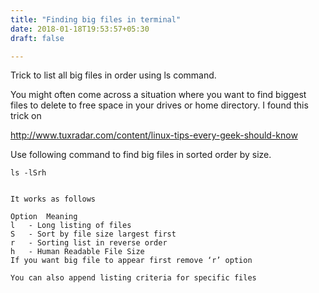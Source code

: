 ```yaml
---
title: "Finding big files in terminal"
date: 2018-01-18T19:53:57+05:30
draft: false

---
```


Trick to list all big files in order using ls command.

<!--more-->

You might often come across a situation where you want to find biggest files to delete to free space in your drives or home directory. I found this trick on

 http://www.tuxradar.com/content/linux-tips-every-geek-should-know

Use following command to find big files in sorted order by size.

    ls -lSrh


    It works as follows

    Option	Meaning
    l	- Long listing of files
    S	- Sort by file size largest first
    r	- Sorting list in reverse order
    h	- Human Readable File Size
    If you want big file to appear first remove ‘r’ option

    You can also append listing criteria for specific files
